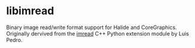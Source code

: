 libimread
=========

Binary image read/write format support for Halide and CoreGraphics. Originally dervived from the  [imread](https://github.com/luispedro/imread) C++ Python extension module by Luis Pedro.
